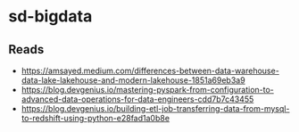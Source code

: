 # sd-bigdata

## Reads
- https://amsayed.medium.com/differences-between-data-warehouse-data-lake-lakehouse-and-modern-lakehouse-1851a69eb3a9
- https://blog.devgenius.io/mastering-pyspark-from-configuration-to-advanced-data-operations-for-data-engineers-cdd7b7c43455
- https://blog.devgenius.io/building-etl-job-transferring-data-from-mysql-to-redshift-using-python-e28fad1a0b8e

